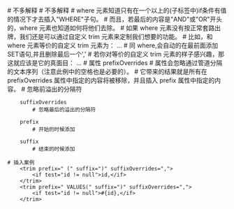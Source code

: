 <if>
	# 不多解释

<choose>
	<when></when>
	<otherwise> </otherwise>
</choose>
	# 不多解释

<where>
</where>
	# where 元素知道只有在一个以上的(子标签中)if条件有值的情况下才去插入"WHERE"子句。
	# 而且，若最后的内容是"AND"或"OR"开头的，where 元素也知道如何将他们去除。
	# 如果 where 元素没有按正常套路出牌，我们还是可以通过自定义 trim 元素来定制我们想要的功能。
	# 比如，和 where 元素等价的自定义 trim 元素为：
		<trim prefix="WHERE" prefixOverrides="AND |OR ">
		  ... 
		</trim>
<set>
	# 同 where,会自动的在最前面添加SET语句,并且删除最后一个','
	# 若你对等价的自定义 trim 元素的样子感兴趣，那这就应该是它的真面目：
		<trim prefix="SET" suffixOverrides=",">
		  ...
		</trim>

<trim>
	# 属性
		prefixOverrides 
			# 属性会忽略通过管道分隔的文本序列（注意此例中的空格也是必要的）。
			# 它带来的结果就是所有在 prefixOverrides 属性中指定的内容将被移除，并且插入 prefix 属性中指定的内容。
			# 忽略前溢出的分隔符
		
		suffixOverrides
			# 忽略最后的溢出的分隔符
		
		prefix
			# 开始的时候添加
		
		suffix
			# 结束的时候添加

	# 插入案例
		<trim prefix=" (" suffix=")" suffixOverrides=",">
			<if test="id != null">id,</if>
		</trim>
		<trim prefix=" VALUES(" suffix=")" suffixOverrides=",">
			<if test="id != null">#{id},</if>
		</trim>

